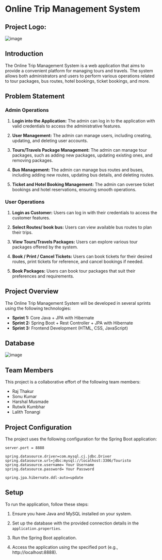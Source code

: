 # Online Trip Management System

## Project Logo:
![image](https://github.com/developerrajthakur22/efficient-veil-6767/assets/121308092/28f5fe53-2248-441a-88e3-c843d58acdaf)


## Introduction

The Online Trip Management System is a web application that aims to provide a convenient platform for managing tours and travels. The system allows both administrators and users to perform various operations related to tour packages, bus routes, hotel bookings, ticket bookings, and more.

## Problem Statement

### Admin Operations

1. **Login into the Application:** The admin can log in to the application with valid credentials to access the administrative features.

2. **User Management:** The admin can manage users, including creating, updating, and deleting user accounts.

3. **Tours/Travels Package Management:** The admin can manage tour packages, such as adding new packages, updating existing ones, and removing packages.

4. **Bus Management:** The admin can manage bus routes and buses, including adding new routes, updating bus details, and deleting routes.

5. **Ticket and Hotel Booking Management:** The admin can oversee ticket bookings and hotel reservations, ensuring smooth operations.

### User Operations

1. **Login as Customer:** Users can log in with their credentials to access the customer features.

2. **Select Routes/ book bus:** Users can view available bus routes to plan their trips.

3. **View Tours/Travels Packages:** Users can explore various tour packages offered by the system.

4. **Book / Print / Cancel Tickets:** Users can book tickets for their desired routes, print tickets for reference, and cancel bookings if needed.

5. **Book Packages:** Users can book tour packages that suit their preferences and requirements.

## Project Overview

The Online Trip Management System will be developed in several sprints using the following technologies:

- **Sprint 1:** Core Java + JPA with Hibernate
- **Sprint 2:** Spring Boot + Rest Controller + JPA with Hibernate
- **Sprint 3:** Frontend Development (HTML, CSS, JavaScript)

## Database

![image](https://github.com/developerrajthakur22/efficient-veil-6767/assets/121308092/cd12379f-2bbc-42ee-908f-d1f6cc171926)


## Team Members

This project is a collaborative effort of the following team members:

- Raj Thakur
- Sonu Kumar
- Harshal Musmade
- Rutwik Kumbhar
- Lalith Tonangi

## Project Configuration

The project uses the following configuration for the Spring Boot application:

```properties
server.port = 8888

spring.datasource.driver=com.mysql.cj.jdbc.Driver
spring.datasource.url=jdbc:mysql://localhost:3306/Touristo
spring.datasource.username= Your Username
spring.datasource.password= Your Password

spring.jpa.hibernate.ddl-auto=update

```
## Setup

To run the application, follow these steps:

1. Ensure you have Java and MySQL installed on your system.

2. Set up the database with the provided connection details in the `application.properties`.

3. Run the Spring Boot application.

4. Access the application using the specified port (e.g., http://localhost:8888).
